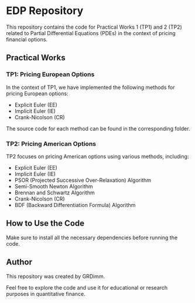 # EDP Repository

This repository contains the code for Practical Works 1 (TP1) and 2 (TP2) related to Partial Differential Equations (PDEs) in the context of pricing financial options.

## Practical Works

### TP1: Pricing European Options

In the context of TP1, we have implemented the following methods for pricing European options:
- Explicit Euler (EE)
- Implicit Euler (IE)
- Crank-Nicolson (CR)

The source code for each method can be found in the corresponding folder.

### TP2: Pricing American Options

TP2 focuses on pricing American options using various methods, including:
- Explicit Euler (EE)
- Implicit Euler (IE)
- PSOR (Projected Successive Over-Relaxation) Algorithm
- Semi-Smooth Newton Algorithm
- Brennan and Schwartz Algorithm
- Crank-Nicolson (CR)
- BDF (Backward Differentiation Formula) Algorithm

## How to Use the Code

Make sure to install all the necessary dependencies before running the code.

## Author

This repository was created by GRDimm.

Feel free to explore the code and use it for educational or research purposes in quantitative finance.